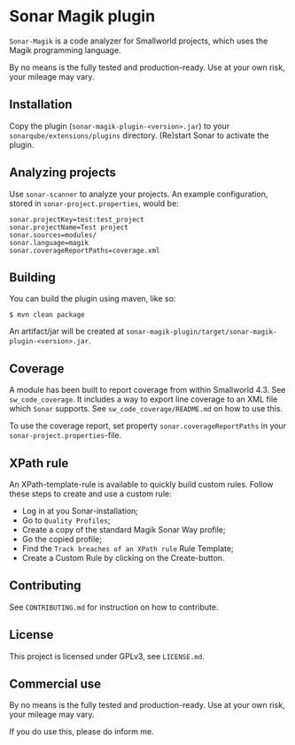 Sonar Magik plugin
==================

`Sonar-Magik` is a code analyzer for Smallworld projects, which uses the Magik programming language.

By no means is the fully tested and production-ready. Use at your own risk, your mileage may vary.


Installation
------------

Copy the plugin (`sonar-magik-plugin-<version>.jar`) to your `sonarqube/extensions/plugins` directory. (Re)start Sonar to activate the plugin.


Analyzing projects
------------------

Use `sonar-scanner` to analyze your projects. An example configuration, stored in `sonar-project.properties`, would be:

```
sonar.projectKey=test:test_project
sonar.projectName=Test project
sonar.sources=modules/
sonar.language=magik
sonar.coverageReportPaths=coverage.xml
```


Building
--------

You can build the plugin using maven, like so:

```
$ mvn clean package
```

An artifact/jar will be created at `sonar-magik-plugin/target/sonar-magik-plugin-<version>.jar`.


Coverage
--------

A module has been built to report coverage from within Smallworld 4.3. See `sw_code_coverage`. It includes a way to export line coverage to an XML file which `Sonar` supports. See `sw_code_coverage/README.md` on how to use this.

To use the coverage report, set property `sonar.coverageReportPaths` in your `sonar-project.properties`-file.


XPath rule
----------

An XPath-template-rule is available to quickly build custom rules. Follow these steps to create and use a custom rule:

- Log in at you Sonar-installation;
- Go to `Quality Profiles`;
- Create a copy of the standard Magik Sonar Way profile;
- Go the copied profile;
- Find the `Track breaches of an XPath rule` Rule Template;
- Create a Custom Rule by clicking on the Create-button.


Contributing
------------

See `CONTRIBUTING.md` for instruction on how to contribute.


License
-------

This project is licensed under GPLv3, see `LICENSE.md`.


Commercial use
--------------

By no means is the fully tested and production-ready. Use at your own risk, your mileage may vary.

If you do use this, please do inform me.
